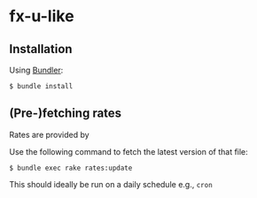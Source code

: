 fx-u-like
=========

Installation
------------

Using [Bundler](http://bundler.io/):

```
$ bundle install
```

(Pre-)fetching rates
--------------------

Rates are provided by

Use the following command to fetch the latest version of that file:

```
$ bundle exec rake rates:update
```

This should ideally be run on a daily schedule e.g., `cron`
